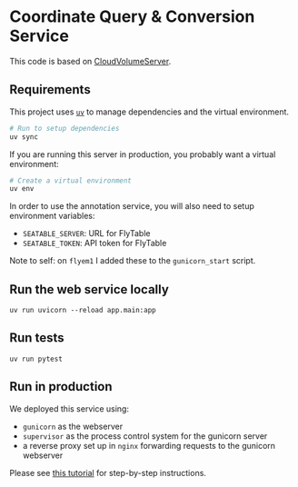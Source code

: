 # Coordinate Query & Conversion Service

This code is based on [CloudVolumeServer](https://github.com/flyconnectome/CloudVolumeServer).

## Requirements

This project uses [`uv`](https://github.com/astral-sh/uv) to manage dependencies and the virtual environment.

```bash
# Run to setup dependencies
uv sync
```

If you are running this server in production, you probably want a virtual environment:

```bash
# Create a virtual environment
uv env
```

In order to use the annotation service, you will also need to setup environment variables:
- `SEATABLE_SERVER`: URL for FlyTable
- `SEATABLE_TOKEN`: API token for FlyTable

Note to self: on `flyem1` I added these to the `gunicorn_start` script.

## Run the web service locally
```uv run uvicorn --reload app.main:app```

## Run tests
```uv run pytest```

## Run in production

We deployed this service using:

- `gunicorn` as the webserver
- `supervisor` as the process control system for the gunicorn server
- a reverse proxy set up in `nginx` forwarding requests to the gunicorn webserver

Please see [this tutorial](https://dylancastillo.co/posts/fastapi-nginx-gunicorn.html) for step-by-step instructions.
